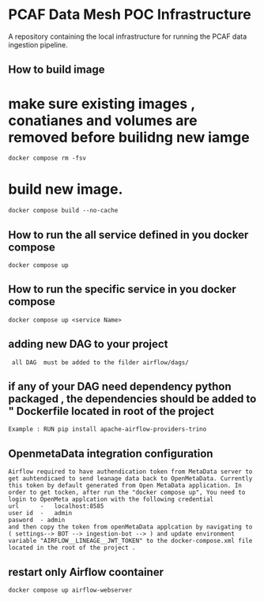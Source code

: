 # PCAF Data Mesh POC Infrastructure

A repository containing the local infrastructure for running the PCAF data ingestion pipeline. 

## How to build image 
# make sure existing images , conatianes and volumes are  removed before builidng new iamge  
    docker compose rm -fsv 
# build new image.  
    docker compose build --no-cache 
## How to run the all service defined in you docker compose 

    docker compose up

## How to run the specific service in you docker compose 
    docker compose up <service Name>

## adding new DAG to your project

     all DAG  must be added to the filder airflow/dags/

## if any of your DAG need dependency python packaged , the dependencies should be added to " Dockerfile located in root of the project 

    Example : RUN pip install apache-airflow-providers-trino

## OpenmetaData integration configuration 
    Airflow required to have authendication token from MetaData server to get auhtendicaed to send leanage data back to OpenMetaData. Currently this token by default generated from Open MetaData application. In order to get tocken, after run the "docker compose up", You need to login to OpenMeta applcation with the following credential 
    url      -   localhost:8585
    user id  -   admin 
    pasword  - admin
    and then copy the token from openMetaData applcation by navigating to ( settings--> BOT --> ingestion-bot --> ) and update environment variable "AIRFLOW__LINEAGE__JWT_TOKEN" to the docker-compose.xml file located in the root of the project . 

## restart only Airflow coontainer 

    docker compose up airflow-webserver